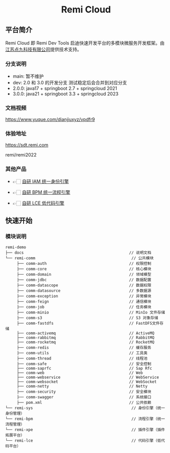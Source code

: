 <h1 align="center" style="margin: 30px 0 30px; font-weight: bold;">Remi Cloud</h1>

## 平台简介

Remi Cloud 即 Remi Dev Tools 启迪快速开发平台的多模块微服务开发框架。由[江苏点九科技有限公司](https://dianjiu.cc)提供技术支持。

### 分支说明

- main: 暂不维护
- dev: 2.0 和 3.0 的开发分支 测试稳定后会合并到对应分支
- 2.0.0: java17 + springboot 2.7 + springcloud 2021
- 3.0.0: java21 + springboot 3.3 + springcloud 2023

### 文档视频

https://www.yuque.com/dianjiuxyz/vpdfr9

### 体验地址

https://sdt.remi.com

remi/remi2022

### 其他产品

- 👉🏻 [自研 IAM 统一身份引擎](https://iam.remi.com)

- 👉🏻 [自研 BPM 统一流程引擎](https://bpm.remi.com)

- 👉🏻 [自研 LCE 低代码引擎](https://lce.remi.com)

## 快速开始

### 模块说明
~~~
remi-demo     
├── docs                                              // 说明文档
└── remi-comm                                          // 公共模块
     ├── comm-auth                                    // 权限控制
     ├── comm-core                                    // 核心模块
     ├── comm-domain                                  // 领域模型
     ├── comm-jdbc                                    // 数据配置
     ├── comm-datascope                               // 数据权限
     ├── comm-datasource                              // 多数据源
     ├── comm-exception                               // 异常模块
     ├── comm-feign                                   // 通信模块
     ├── comm-job                                     // 任务模块
     ├── comm-minio                                   // MinIo 文件存储
     ├── comm-s3                                      // S3 对象存储
     ├── comm-fastdfs                                 // FastDFS文件存储
     ├── comm-activemq                                // ActiveMQ
     ├── comm-rabbitmq                                // RabbitMQ
     ├── comm-rocketmq                                // RocketMQ
     ├── comm-redis                                   // 缓存服务
     ├── comm-utils                                   // 工具类
     ├── comm-thread                                  // 线程池
     ├── comm-safe                                    // 安全控制
     ├── comm-saprfc                                  // Sap Rfc
     ├── comm-web                                     // Web
     ├── comm-webservice                              // WebService
     ├── comm-websocket                               // WebSocket
     ├── comm-netty                                   // Netty
     ├── comm-security                                // 安全模块
     ├── comm-swagger                                 // 系统接口
     ├── pom.xml                                      // 公共依赖
└── remi-sys                                           // 身份引擎（统一身份管理）
└── remi-bpm                                           // 流程引擎（统一流程管理）
└── remi-xpe                                           // 插件引擎（插件拓展平台）
└── remi-lce                                           // 代码引擎（低代码平台）
~~~


